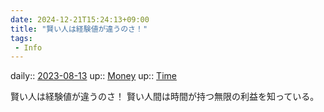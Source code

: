 ```yaml
---
date: 2024-12-21T15:24:13+09:00
title: "賢い人は経験値が違うのさ！"
tags:
 - Info
---
```


daily:: [2023-08-13](/Daily_Note/2023-08-13.md)
up:: [Money](Bar/Novel/Topics/Money.md)
up:: [Time](Bar/Novel/Topics/Time.md)

賢い人は経験値が違うのさ！
賢い人間は時間が持つ無限の利益を知っている。